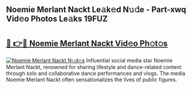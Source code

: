 ## Noemie Merlant Nackt Le𝚊k𝚎d N𝚞𝚍e - Part-xwq Vid𝚎o Photos Le𝚊ks 19FUZ

# <h2><a href="http://fb7eosu.evod.top/?m=Noemie+Merlant+Nackt">🔗 👉🔴 Noemie Merlant Nackt Vid𝚎o Ph𝚘t𝚘s</a></h2>

[![Noemie Merlant Nackt N𝚞d𝚎s](https://i.imgur.com/8V9OHl7.gif)](http://fb7eosu.evod.top/?m=Noemie+Merlant+Nackt)
Influential social media star Noemie Merlant Nackt, renowned for sharing lifestyle and dance-related content through solo and collaborative dance performances and vlogs. The media Noemie Merlant Nackt often sensationalizes the lives of public figures. 
